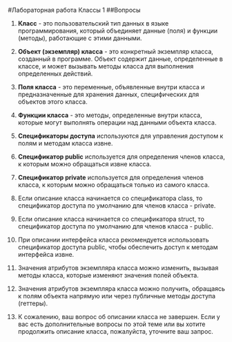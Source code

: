 #Лабораторная работа Классы 1
##Вопросы

1. **Класс** - это пользовательский тип данных в языке программирования, который объединяет данные (поля) и функции (методы), работающие с этими данными.

2. **Объект (экземпляр) класса** - это конкретный экземпляр класса, созданный в программе. Объект содержит данные, определенные в классе, и может вызывать методы класса для выполнения определенных действий.

3. **Поля класса** - это переменные, объявленные внутри класса и предназначенные для хранения данных, специфических для объектов этого класса.

4. **Функции класса** - это методы, определенные внутри класса, которые могут выполнять операции над данными объекта класса.

5. **Спецификаторы доступа** используются для управления доступом к полям и методам класса извне.

6. **Спецификатор public** используется для определения членов класса, к которым можно обращаться извне класса.

7. **Спецификатор private** используется для определения членов класса, к которым можно обращаться только из самого класса.

8. Если описание класса начинается со спецификатора class, то спецификатор доступа по умолчанию для членов класса - private.

9. Если описание класса начинается со спецификатора struct, то спецификатор доступа по умолчанию для членов класса - public.

10. При описании интерфейса класса рекомендуется использовать спецификатор доступа public, чтобы обеспечить доступ к методам интерфейса извне.

11. Значения атрибутов экземпляра класса можно изменить, вызывая методы класса, которые изменяют значения полей объекта.

12. Значения атрибутов экземпляра класса можно получить, обращаясь к полям объекта напрямую или через публичные методы доступа (геттеры).

13. К сожалению, ваш вопрос об описании класса не завершен. Если у вас есть дополнительные вопросы по этой теме или вы хотите продолжить описание класса, пожалуйста, уточните ваш запрос.

